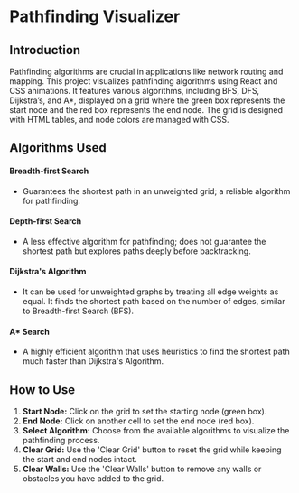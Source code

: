 # Pathfinding Visualizer

## Introduction

Pathfinding algorithms are crucial in applications like network routing and mapping. This project visualizes pathfinding algorithms using React and CSS animations. It features various algorithms, including BFS, DFS, Dijkstra’s, and A*, displayed on a grid where the green box represents the start node and the red box represents the end node. The grid is designed with HTML tables, and node colors are managed with CSS.


## Algorithms Used

#### Breadth-first Search
- Guarantees the shortest path in an unweighted grid; a reliable algorithm for pathfinding.

#### Depth-first Search 
- A less effective algorithm for pathfinding; does not guarantee the shortest path but explores paths deeply before backtracking.

#### Dijkstra's Algorithm
- It can be used for unweighted graphs by treating all edge weights as equal. It finds the shortest path based on the number of edges, similar to Breadth-first Search (BFS).

#### A* Search
- A highly efficient algorithm that uses heuristics to find the shortest path much faster than Dijkstra's Algorithm.


## How to Use

1. **Start Node:** Click on the grid to set the starting node (green box).
2. **End Node:** Click on another cell to set the end node (red box).
3. **Select Algorithm:** Choose from the available algorithms to visualize the pathfinding process.
4. **Clear Grid:** Use the 'Clear Grid' button to reset the grid while keeping the start and end nodes intact.
5. **Clear Walls:** Use the 'Clear Walls' button to remove any walls or obstacles you have added to the grid.
